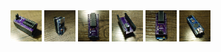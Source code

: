 <style>
.dropdown {
  position: relative;
  display: inline-block;
}

.dropdown-content {
  display: none;
  position: absolute;
  background-color: #f9f9f9;
  min-width: 10px;
  box-shadow: 0px 8px 0px 0px rgba(0,0,0,0.2);
  z-index: 1;
}

.dropdown:hover .dropdown-content {
  display: block;
}

.desc {
  padding: 5px;
  text-align: center;
}
</style>

<div class="dropdown">
  <img src="/images/ATTiny/1.jpg" alt="Controller" width="50" height="50">
  <div class="dropdown-content">
  <img src="/images/ATTiny/1.jpg" alt="Controller" width="250" height="250">
  <div class="desc">Top of Programmer without ATTiny chip installed.</div>
  </div>
</div>

<div class="dropdown">
  <img src="/images/ATTiny/2.jpg" alt="Controller" width="50" height="50">
  <div class="dropdown-content">
  <img src="/images/ATTiny/2.jpg" alt="Controller" width="250" height="250">
  <div class="desc">Arduino Nano Microcontroller</div>
  </div>
</div>

<div class="dropdown">
  <img src="/images/ATTiny/3.jpg" alt="Controller" width="50" height="50">
  <div class="dropdown-content">
  <img src="/images/ATTiny/3.jpg" alt="Controller" width="250" height="250">
  <div class="desc">Underside of programmer board showing MUX, electrolytic capacitor and Arduino Nano headers, without Arduino installed.</div>
  </div>
</div>

<div class="dropdown">
  <img src="/images/ATTiny/4.jpg" alt="Controller" width="50" height="50">
  <div class="dropdown-content">
  <img src="/images/ATTiny/4.jpg" alt="Controller" width="250" height="250">
  <div class="desc">Top of Programmer Board, showing ATTiny84 in socket, jumper shunt in incorrect position (should be moved to ATTiny84), and test LED circuit.</div>
  </div>
</div>

<div class="dropdown">
  <img src="/images/ATTiny/5.jpg" alt="Controller" width="50" height="50">
  <div class="dropdown-content">
  <img src="/images/ATTiny/5.jpg" alt="Controller" width="250" height="250">
  <div class="desc">Programmer Board with ATTiny84 (programmer in ATTiny85 mode, should be switched to 84 mode)</div>
  </div>
</div>

<div class="dropdown">
  <img src="/images/ATTiny/6.jpg" alt="Controller" width="50" height="50">
  <div class="dropdown-content">
  <img src="/images/ATTiny/6.jpg" alt="Controller" width="250" height="250">
  <div class="desc">ATTiny84/85 programmer board with Arduino Nano installed.</div>
  </div>
</div>
